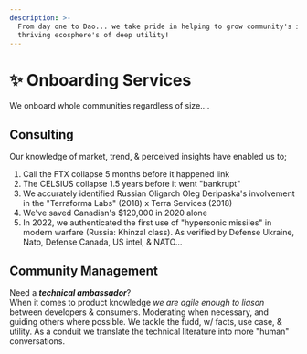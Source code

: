 ```yaml
---
description: >-
  From day one to Dao... we take pride in helping to grow community's into
  thriving ecosphere's of deep utility!
---
```


# ✨ Onboarding Services

We onboard whole communities regardless of size....

## Consulting

Our knowledge of market, trend, & perceived insights have enabled us to;

1. Call the FTX collapse 5 months before it happened link
2. The CELSIUS collapse 1.5 years before it went "bankrupt"
3. We accurately identified Russian Oligarch Oleg Deripaska's involvement in the "Terraforma Labs" (2018) x Terra Services (2018)
4. We've saved Canadian's $120,000 in 2020 alone
5. In 2022, we authenticated the first use of "hypersonic missiles" in modern warfare (Russia: Khinzal class). As verified by Defense Ukraine, Nato, Defense Canada, US intel, & NATO...&#x20;

## Community Management

Need a _**technical ambassador**_? \
When it comes to product knowledge _we are agile enough to liason_ between developers & consumers. Moderating when necessary, and guiding others where possible. We tackle the fudd, w/ facts, use case, & utility. As a conduit we translate the technical literature into more "human" conversations.&#x20;
